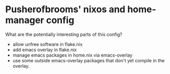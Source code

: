 # Pusherofbrooms' nixos and home-manager config

What are the potentially interesting parts of this config?

- allow unfree software in flake.nix
- add emacs overlay in flake.nix
- manage emacs packages in home.nix via emacs-overlay
- use some outside emacs-overlay packages that don't yet compile in the overlay.